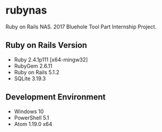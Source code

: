 # rubynas
Ruby on Rails NAS. 2017 Bluehole Tool Part Internship Project.
## Ruby on Rails Version
* Ruby 2.4.1p111 [x64-mingw32]
* RubyGem 2.6.11
* Ruby on Rails 5.1.2
* SQLite 3.19.3

## Development Environment
* Windows 10
* PowerShell 5.1
* Atom 1.19.0 x64
